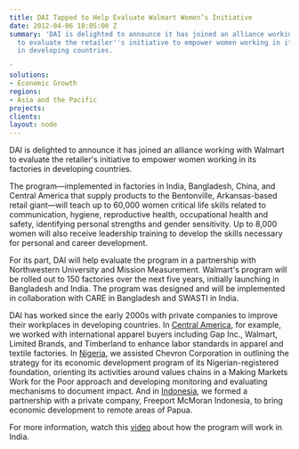 ```yaml
---
title: DAI Tapped to Help Evaluate Walmart Women’s Initiative
date: 2012-04-06 18:05:00 Z
summary: 'DAI is delighted to announce it has joined an alliance working with Walmart
  to evaluate the retailer''s initiative to empower women working in its factories
  in developing countries.

'
solutions:
- Economic Growth
regions:
- Asia and the Pacific
projects: 
clients: 
layout: node
---
```


DAI is delighted to announce it has joined an alliance working with Walmart to evaluate the retailer's initiative to empower women working in its factories in developing countries.

The program—implemented in factories in India, Bangladesh, China, and Central America that supply products to the Bentonville, Arkansas-based retail giant—will teach up to 60,000 women critical life skills related to communication, hygiene, reproductive health, occupational health and safety, identifying personal strengths and gender sensitivity. Up to 8,000 women will also receive leadership training to develop the skills necessary for personal and career development.

For its part, DAI will help evaluate the program in a partnership with Northwestern University and Mission Measurement. Walmart's program will be rolled out to 150 factories over the next five years, initially launching in Bangladesh and India. The program was designed and will be implemented in collaboration with CARE in Bangladesh and SWASTI in India.

DAI has worked since the early 2000s with private companies to improve their workplaces in developing countries. In [Central America][1], for example, we worked with international apparel buyers including Gap Inc., Walmart, Limited Brands, and Timberland to enhance labor standards in apparel and textile factories. In [Nigeria][2], we assisted Chevron Corporation in outlining the strategy for its economic development program of its Nigerian-registered foundation, orienting its activities around values chains in a Making Markets Work for the Poor approach and developing monitoring and evaluating mechanisms to document impact. And in [Indonesia][3], we formed a partnership with a private company, Freeport McMoran Indonesia, to bring economic development to remote areas of Papua.

For more information, watch this [video][4] about how the program will work in India.

[1]: /our-work/projects/central-america-continuous-improvement-central-american-workplace-cimcaw
[2]: /our-work/projects/nigeria-foundation-partnership-initiatives-niger-delta-pind
[3]: /our-work/projects/indonesia-agribusiness-market-and-support-activity-amarta
[4]: http://walmartstores.com/pressroom/news/10865.aspx
